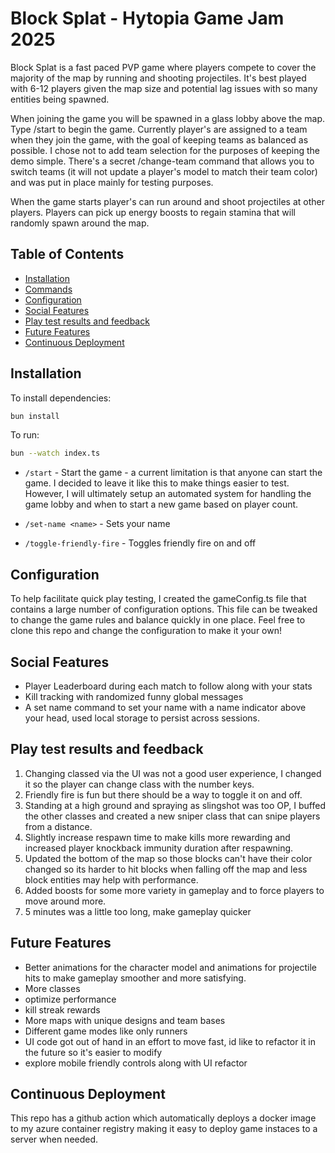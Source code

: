 # Block Splat - Hytopia Game Jam 2025

Block Splat is a fast paced PVP game where players compete to cover the majority of the map by running and shooting projectiles. It's best played with 6-12 players given the map size and potential lag issues with so many entities being spawned.

When joining the game you will be spawned in a glass lobby above the map. Type /start to begin the game. Currently player's are assigned to a team when they join the game, with the goal of keeping teams as balanced as possible. I chose not to add team selection for the purposes of keeping the demo simple. There's a secret /change-team command that allows you to switch teams (it will not update a player's model to match their team color) and was put in place mainly for testing purposes.

When the game starts player's can run around and shoot projectiles at other players. Players can pick up energy boosts to regain stamina that will randomly spawn around the map.

## Table of Contents

- [Installation](#installation)
- [Commands](#commands)
- [Configuration](#configuration)
- [Social Features](#social-features)
- [Play test results and feedback](#play-test-results-and-feedback)
- [Future Features](#future-features)
- [Continuous Deployment](#continuous-deployment)

## Installation

To install dependencies:

```bash
bun install
```

To run:

```bash
bun --watch index.ts
```

- `/start` - Start the game - a current limitation is that anyone can start the game. I decided to leave it like this to make things easier to test. However, I will ultimately setup an automated system for handling the game lobby and when to start a new game based on player count.

- `/set-name <name>` - Sets your name

- `/toggle-friendly-fire` - Toggles friendly fire on and off

## Configuration

To help facilitate quick play testing, I created the gameConfig.ts file that contains a large number of configuration options. This file can be tweaked to change the game rules and balance quickly in one place. Feel free to clone this repo and change the configuration to make it your own!

## Social Features

- Player Leaderboard during each match to follow along with your stats
- Kill tracking with randomized funny global messages
- A set name command to set your name with a name indicator above your head, used local storage to persist across sessions.

## Play test results and feedback

1. Changing classed via the UI was not a good user experience, I changed it so the player can change class with the number keys.
2. Friendly fire is fun but there should be a way to toggle it on and off.
3. Standing at a high ground and spraying as slingshot was too OP, I buffed the other classes and created a new sniper class that can snipe players from a distance.
4. Slightly increase respawn time to make kills more rewarding and increased player knockback immunity duration after respawning.
5. Updated the bottom of the map so those blocks can't have their color changed so its harder to hit blocks when falling off the map and less block entities may help with performance.
6. Added boosts for some more variety in gameplay and to force players to move around more.
7. 5 minutes was a little too long, make gameplay quicker

## Future Features

- Better animations for the character model and animations for projectile hits to make gameplay smoother and more satisfying.
- More classes
- optimize performance 
- kill streak rewards
- More maps with unique designs and team bases
- Different game modes like only runners
- UI code got out of hand in an effort to move fast, id like to refactor it in the future so it's easier to modify
- explore mobile friendly controls along with UI refactor

## Continuous Deployment

This repo has a github action which automatically deploys a docker image to my azure container registry making it easy to deploy game instaces to a server when needed.